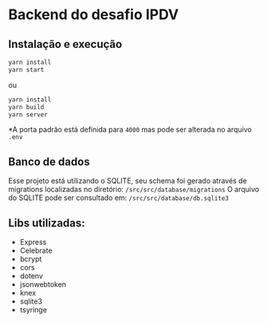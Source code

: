 # Backend do desafio IPDV


## Instalação e execução

```sh
yarn install
yarn start
```
ou 

```sh
yarn install
yarn build
yarn server
```

*A porta padrão está definida para ```4000``` mas pode ser alterada no arquivo ```.env```

## Banco de dados
Esse projeto está utilizando o SQLITE, seu schema foi gerado através de migrations localizadas no diretório:
```/src/src/database/migrations```
O arquivo do SQLITE pode ser consultado em: ```/src/src/database/db.sqlite3```

## Libs utilizadas:
 - Express
 - Celebrate
 - bcrypt
 - cors
 - dotenv
 - jsonwebtoken
 - knex
 - sqlite3
 - tsyringe